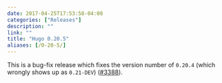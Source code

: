 ```yaml
---
date: 2017-04-25T17:53:58-04:00
categories: ["Releases"]
description: ""
link: ""
title: "Hugo 0.20.5"
aliases: [/0-20-5/]
---
```


This is a bug-fix release which fixes the version number of `0.20.4` (which wrongly shows up as `0.21-DEV`) ([#3388](https://github.com/gohugoio/hugo/issues/3388)).
